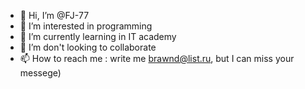 - 👋 Hi, I’m @FJ-77
- 👀 I’m interested in programming
- 🌱 I’m currently learning in IT academy
- 💞️ I’m don't looking to collaborate 
- 📫 How to reach me : write me brawnd@list.ru, but I can miss your messege)

<!---
FJ-77/FJ-77 is a ✨ special ✨ repository because its `README.md` (this file) appears on your GitHub profile.
You can click the Preview link to take a look at your changes.
--->
